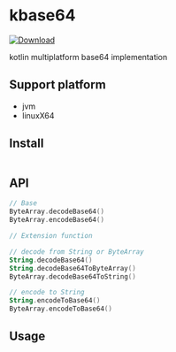 # kbase64
[ ![Download](https://api.bintray.com/packages/jershell/generic/kbase64/images/download.svg) ](https://bintray.com/jershell/generic/kbase64/_latestVersion)

kotlin multiplatform base64 implementation

## Support platform

- jvm
- linuxX64

## Install
```kotlin

```
## API

```kotlin
// Base
ByteArray.decodeBase64()
ByteArray.encodeBase64()

// Extension function

// decode from String or ByteArray
String.decodeBase64()
String.decodeBase64ToByteArray() 
ByteArray.decodeBase64ToString()

// encode to String
String.encodeToBase64()
ByteArray.encodeToBase64()
```

## Usage

```kotlin

```